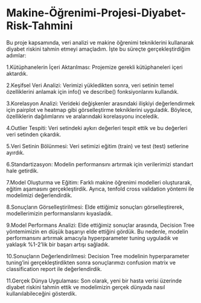 # Makine-Öğrenimi-Projesi-Diyabet-Risk-Tahmini
Bu proje kapsamında, veri analizi ve makine öğrenimi tekniklerini kullanarak diyabet riskini tahmin etmeyi amaçladım. İşte bu süreçte gerçekleştirdiğim adımlar:

1.Kütüphanelerin İçeri Aktarılması: Projemize gerekli kütüphaneleri içeri aktardık.

2.Keşifsel Veri Analizi: Verimizi yükledikten sonra, veri setinin temel özelliklerini anlamak için info() ve describe() fonksiyonlarını kullandık.

3.Korelasyon Analizi: Verideki değişkenler arasındaki ilişkiyi değerlendirmek için pairplot ve heatmap gibi görselleştirme tekniklerini uyguladık. Böylece, özelliklerin dağılımlarını ve aralarındaki korelasyonu inceledik.

4.Outlier Tespiti: Veri setindeki aykırı değerleri tespit ettik ve bu değerleri veri setinden çıkardık.

5.Veri Setinin Bölünmesi: Veri setimizi eğitim (train) ve test (test) setlerine ayırdık.

6.Standartizasyon: Modelin performansını artırmak için verilerimizi standart hale getirdik.

7.Model Oluşturma ve Eğitim: Farklı makine öğrenimi modelleri oluşturarak, eğitim aşamasını gerçekleştirdik. Ayrıca, tenfold cross validation yöntemi ile modelimizi değerlendirdik.

8.Sonuçların Görselleştirilmesi: Elde ettiğimiz sonuçları görselleştirerek, modellerimizin performanslarını kıyasladık.

9.Model Performans Analizi: Elde ettiğimiz sonuçlar arasında, Decision Tree yöntemimizin en düşük başarıyı elde ettiğini gördük. Bu nedenle, modelin performansını artırmak amacıyla hyperparameter tuning uyguladık ve yaklaşık %1-2’lik bir başarı artışı sağladık.

10.Sonuçların Değerlendirilmesi: Decision Tree modelinin hyperparameter tuning’ini gerçekleştirdikten sonra sonuçlarımızı confusion matrix ve classification report ile değerlendirdik.

11.Gerçek Dünya Uygulaması: Son olarak, yeni bir hasta verisi üzerinde diyabet riskini tahmin ettik ve modelimizin gerçek dünyada nasıl kullanılabileceğini gösterdik.

